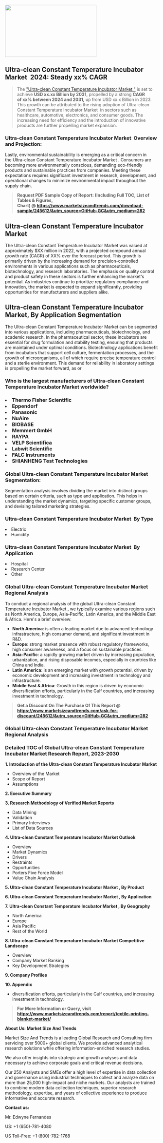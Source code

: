<p><img class="alignnone size-medium wp-image-20088" src="https://ffe5etoiles.com/wp-content/uploads/2024/12/MST1-300x171.png" alt="" width="300" height="171" /></p><h2 id="ember46" class="ember-view reader-text-block__heading-2">Ultra-clean Constant Temperature Incubator Market &nbsp;2024: Steady&nbsp;xx% CAGR</h2><blockquote id="ember47" class="ember-view reader-text-block__blockquote">The&nbsp;<a class="app-aware-link " href="https://www.marketsizeandtrends.com/download-sample/245612/&utm_source=GitHub-GC&utm_medium=282" target="_blank" data-test-app-aware-link="">"Ultra-clean Constant Temperature Incubator Market "</a>&nbsp;is set to achieve&nbsp;<strong>USD&nbsp;xx.xx&nbsp;Billion by 2031,</strong>&nbsp;propelled by a strong&nbsp;<strong>CAGR of&nbsp;xx% between 2024 and 2031,</strong>&nbsp;up from USD xx.x Billion in 2023. This growth can be attributed to the rising adoption of&nbsp;Ultra-clean Constant Temperature Incubator Market &nbsp;in sectors such as healthcare, automotive, electronics, and consumer goods. The increasing need for efficiency and the introduction of innovative products are further propelling market expansion.</blockquote><h3 id="ember48" class="ember-view reader-text-block__heading-3">Ultra-clean Constant Temperature Incubator Market &nbsp;Overview and Projection:</h3><p id="ember49" class="ember-view reader-text-block__paragraph">Lastly, environmental sustainability is emerging as a critical concern in the&nbsp;Ultra-clean Constant Temperature Incubator Market . Consumers are becoming more environmentally conscious, demanding eco-friendly products and sustainable practices from companies. Meeting these expectations requires significant investment in research, development, and operational changes to minimize environmental impact throughout the supply chain.</p><blockquote id="ember50" class="ember-view reader-text-block__blockquote"><strong>Request PDF Sample Copy of Report: (Including Full TOC, List of Tables &amp; Figures, Chart)&nbsp;@&nbsp;<strong><a href="https://www.marketsizeandtrends.com/download-sample/245612/&utm_source=GitHub-GC&utm_medium=282" target="_blank">https://www.marketsizeandtrends.com/download-sample/245612/&utm_source=GitHub-GC&utm_medium=282</a></strong></strong></blockquote><h3 class=""><h2>Ultra-clean Constant Temperature Incubator Market</h2><p>The Ultra-clean Constant Temperature Incubator Market was valued at approximately $XX million in 2022, with a projected compound annual growth rate (CAGR) of XX% over the forecast period. This growth is primarily driven by the increasing demand for precision-controlled environments in various applications such as pharmaceuticals, biotechnology, and research laboratories. The emphasis on quality control and product safety in these sectors is further enhancing the market's potential. As industries continue to prioritize regulatory compliance and innovation, the market is expected to expand significantly, providing opportunities for manufacturers and suppliers alike.</p><h2>Ultra-clean Constant Temperature Incubator Market, By Application Segmentation</h2><p>The Ultra-clean Constant Temperature Incubator Market can be segmented into various applications, including pharmaceuticals, biotechnology, and academic research. In the pharmaceutical sector, these incubators are essential for drug formulation and stability testing, ensuring that products are maintained under optimal conditions. Biotechnology applications benefit from incubators that support cell culture, fermentation processes, and the growth of microorganisms, all of which require precise temperature control and a sterile environment. This demand for reliability in laboratory settings is propelling the market forward, as or</h3><h3 id="" class="">Who is the largest manufacturers of&nbsp;Ultra-clean Constant Temperature Incubator Market worldwide?</h3><h3 class=""></Li><Li>Thermo Fisher Scientific</Li><Li> Eppendorf</Li><Li> Panasonic</Li><Li> NuAire</Li><Li> BIOBASE</Li><Li> Memmert GmbH</Li><Li> RAYPA</Li><Li> VELP Scientifica</Li><Li> Labwit Scientific</Li><Li> FALC Instruments</Li><Li> SHIANHENG Test Technologies</h3><h3 id="ember53" class="ember-view reader-text-block__heading-3">Global&nbsp;Ultra-clean Constant Temperature Incubator Market Segmentation:</h3><p id="ember54" class="ember-view reader-text-block__paragraph">Segmentation analysis involves dividing the market into distinct groups based on certain criteria, such as type and application. This helps in understanding the market dynamics, targeting specific customer groups, and devising tailored marketing strategies.</p><h3 id="" class="">Ultra-clean Constant Temperature Incubator Market &nbsp;By Type</h3><p></Li><Li>Electric</Li><Li> Humidity</p><h3 id="" class="">Ultra-clean Constant Temperature Incubator Market &nbsp;By Application</h3><p class=""></Li><Li>Hospital</Li><Li> Research Center</Li><Li> Other</p><h3 id="ember62" class="ember-view reader-text-block__heading-3">Global Ultra-clean Constant Temperature Incubator Market Regional Analysis</h3><p id="ember63" class="ember-view reader-text-block__paragraph">To conduct a regional analysis of the global Ultra-clean Constant Temperature Incubator Market , we typically examine various regions such as North America, Europe, Asia-Pacific, Latin America, and the Middle East &amp; Africa. Here's a brief overview:</p><ul><li><strong>North America</strong>: is often a leading market due to advanced technology infrastructure, high consumer demand, and significant investment in R&amp;D.</li><li><strong>Europe</strong>: strong market presence with robust regulatory frameworks, high consumer awareness, and a focus on sustainable practices.</li><li><strong>Asia-Pacific</strong>: a rapidly growing market driven by increasing population, urbanization, and rising disposable incomes, especially in countries like China and India.</li><li><strong>Latin America</strong>: is an emerging market with growth potential, driven by economic development and increasing investment in technology and infrastructure.</li><li><strong>Middle East &amp; Africa</strong>: Growth in this region is driven by economic diversification efforts, particularly in the Gulf countries, and increasing investment in technology.</li></ul><blockquote id="ember61" class="ember-view reader-text-block__blockquote"><strong>Get a Discount On The Purchase Of This Report @ <strong><a href="https://html-cleaner.com/" target="">https://www.marketsizeandtrends.com/ask-for-discount/245612/&utm_source=GitHub-GC&utm_medium=282</a></strong></strong></blockquote><h3 id="ember62" class="ember-view reader-text-block__heading-3">Global Ultra-clean Constant Temperature Incubator Market Regional Analysis</h3><h3 id="" class="">Detailed TOC of Global Ultra-clean Constant Temperature Incubator Market Research Report, 2023-2030</h3><p id="" class=""><strong>1. Introduction of the Ultra-clean Constant Temperature Incubator Market </strong></p><ul><li>Overview of the Market</li><li>Scope of Report</li><li>Assumptions</li></ul><p id="" class=""><strong>2. Executive Summary</strong></p><p id="" class=""><strong>3. Research Methodology of Verified Market Reports</strong></p><ul><li>Data Mining</li><li>Validation</li><li>Primary Interviews</li><li>List of Data Sources</li></ul><p id="" class=""><strong>4. Ultra-clean Constant Temperature Incubator Market Outlook</strong></p><ul><li>Overview</li><li>Market Dynamics</li><li>Drivers</li><li>Restraints</li><li>Opportunities</li><li>Porters Five Force Model</li><li>Value Chain Analysis</li></ul><p id="" class=""><strong>5. Ultra-clean Constant Temperature Incubator Market , By Product</strong></p><p id="" class=""><strong>6. Ultra-clean Constant Temperature Incubator Market , By Application</strong></p><p id="" class=""><strong>7. Ultra-clean Constant Temperature Incubator Market , By Geography</strong></p><ul><li>North America</li><li>Europe</li><li>Asia Pacific</li><li>Rest of the World</li></ul><p id="" class=""><strong>8. Ultra-clean Constant Temperature Incubator Market Competitive Landscape</strong></p><ul><li>Overview</li><li>Company Market Ranking</li><li>Key Development Strategies</li></ul><p id="" class=""><strong>9. Company Profiles</strong></p><p id="" class=""><strong>10. Appendix</strong></p><ul><li>diversification efforts, particularly in the Gulf countries, and increasing investment in technology.</li></ul><blockquote id="ember65" class="ember-view reader-text-block__blockquote"><strong>For More Information or Query, visit <strong><strong><a href="https://html-cleaner.com/" target="">https://www.marketsizeandtrends.com/report/textile-printing-blanket-market/</a></strong></strong></strong></blockquote><p id="" class=""><strong>About Us: Market Size And Trends</strong></p><p id="" class="">Market Size And Trends is a leading Global Research and Consulting firm servicing over 5000+ global clients. We provide advanced analytical research solutions while offering information-enriched research studies.</p><p id="" class="">We also offer insights into strategic and growth analyses and data necessary to achieve corporate goals and critical revenue decisions.</p><p id="" class="">Our 250 Analysts and SMEs offer a high level of expertise in data collection and governance using industrial techniques to collect and analyze data on more than 25,000 high-impact and niche markets. Our analysts are trained to combine modern data collection techniques, superior research methodology, expertise, and years of collective experience to produce informative and accurate research.</p><p id="" class=""><strong>Contact us:</strong></p><p id="" class="">Mr. Edwyne Fernandes</p><p id="" class="">US: +1 (650)-781-4080</p><p id="" class="">US Toll-Free: +1 (800)-782-1768</p>
